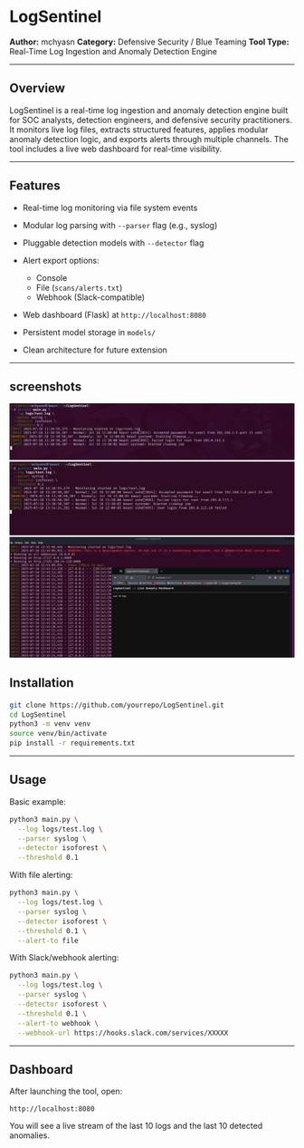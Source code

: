 # LogSentinel

**Author:** mchyasn
**Category:** Defensive Security / Blue Teaming
**Tool Type:** Real-Time Log Ingestion and Anomaly Detection Engine

---

## Overview

LogSentinel is a real-time log ingestion and anomaly detection engine built for SOC analysts, detection engineers, and defensive security practitioners. It monitors live log files, extracts structured features, applies modular anomaly detection logic, and exports alerts through multiple channels. The tool includes a live web dashboard for real-time visibility.

---

## Features

* Real-time log monitoring via file system events
* Modular log parsing with `--parser` flag (e.g., syslog)
* Pluggable detection models with `--detector` flag
* Alert export options:

  * Console
  * File (`scans/alerts.txt`)
  * Webhook (Slack-compatible)
* Web dashboard (Flask) at `http://localhost:8080`
* Persistent model storage in `models/`
* Clean architecture for future extension

---

## screenshots
![Log Monitoring Sentinel](https://raw.githubusercontent.com/mchyasn/cybersecurity-tools/main/03-Defensive-Security-and-Blue-Teaming/LogSentinel/screenshots/0.png)
![Log Monitoring Sentinel](https://raw.githubusercontent.com/mchyasn/cybersecurity-tools/main/03-Defensive-Security-and-Blue-Teaming/LogSentinel/screenshots/1.png)
![Log Monitoring Sentinel](https://raw.githubusercontent.com/mchyasn/cybersecurity-tools/main/03-Defensive-Security-and-Blue-Teaming/LogSentinel/screenshots/2.png)

## Installation

```bash
git clone https://github.com/yourrepo/LogSentinel.git
cd LogSentinel
python3 -m venv venv
source venv/bin/activate
pip install -r requirements.txt
```

---

## Usage

Basic example:

```bash
python3 main.py \
  --log logs/test.log \
  --parser syslog \
  --detector isoforest \
  --threshold 0.1
```

With file alerting:

```bash
python3 main.py \
  --log logs/test.log \
  --parser syslog \
  --detector isoforest \
  --threshold 0.1 \
  --alert-to file
```

With Slack/webhook alerting:

```bash
python3 main.py \
  --log logs/test.log \
  --parser syslog \
  --detector isoforest \
  --threshold 0.1 \
  --alert-to webhook \
  --webhook-url https://hooks.slack.com/services/XXXXX
```

---

## Dashboard

After launching the tool, open:

```
http://localhost:8080
```

You will see a live stream of the last 10 logs and the last 10 detected anomalies.
